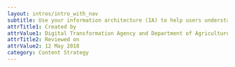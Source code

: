 ```yaml
---
layout: intros/intro_with_nav
subtitle: Use your information architecture (IA) to help users understand where they are on a website, or where to go to find the information they need.
attrTitle1: Created by
attrValue1: Digital Transformation Agency and Department of Agriculture and Water Resources
attrTitle2: Reviewed on
attrValue2: 12 May 2018
category: Content Strategy
---
```

